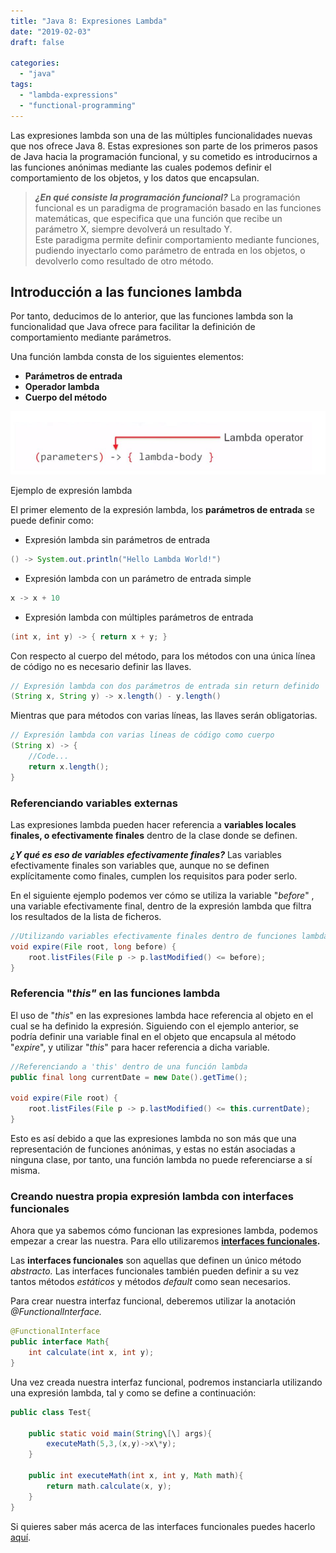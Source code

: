 ```yaml
---
title: "Java 8: Expresiones Lambda"
date: "2019-02-03"
draft: false

categories:
  - "java"
tags:
  - "lambda-expressions"
  - "functional-programming"
---
```


Las expresiones lambda son una de las múltiples funcionalidades nuevas que nos ofrece Java 8. Estas expresiones son parte de los primeros pasos de Java hacia la programación funcional, y su cometido es introducirnos a las funciones anónimas mediante las cuales podemos definir el comportamiento de los objetos, y los datos que encapsulan.

> **_¿En qué consiste la programación funcional?_**
La programación funcional es un paradigma de programación basado en las funciones matemáticas, que especifica que una función que recibe un parámetro X, siempre devolverá un resultado Y.  
Este paradigma permite definir comportamiento mediante funciones, pudiendo inyectarlo como parámetro de entrada en los objetos, o devolverlo como resultado de otro método.


## Introducción a las funciones lambda

Por tanto, deducimos de lo anterior, que las funciones lambda son la funcionalidad que Java ofrece para facilitar la definición de comportamiento mediante parámetros.

Una función lambda consta de los siguientes elementos:

- **Parámetros de entrada**
- **Operador lambda**
- **Cuerpo del método**

![](images/lambda_expression.jpg)

Ejemplo de expresión lambda

El primer elemento de la expresión lambda, los **parámetros de entrada** se puede definir como:

- Expresión lambda sin parámetros de entrada

```java
() -> System.out.println("Hello Lambda World!")
```

- Expresión lambda con un parámetro de entrada simple

```java
x -> x + 10
```

- Expresión lambda con múltiples parámetros de entrada

```java
(int x, int y) -> { return x + y; } ﻿
```

Con respecto al cuerpo del método, para los métodos con una única línea de código no es necesario definir las llaves.

```java
// Expresión lambda con dos parámetros de entrada sin return definido
(String x, String y) -> x.length() - y.length()
```

Mientras que para métodos con varias líneas, las llaves serán obligatorias.

```java
// Expresión lambda con varias líneas de código como cuerpo
(String x) -> {     
    //Code...     
    return x.length();
}﻿
```


### Referenciando variables externas

Las expresiones lambda pueden hacer referencia a **variables locales finales, o efectivamente finales** dentro de la clase donde se definen.

_**¿Y qué es eso de variables efectivamente finales?**_ Las variables efectivamente finales son variables que, aunque no se definen explícitamente como finales, cumplen los requisitos para poder serlo.

En el siguiente ejemplo podemos ver cómo se utiliza la variable "_before_" , una variable efectivamente final, dentro de la expresión lambda que filtra los resultados de la lista de ficheros.

```java
//Utilizando variables efectivamente finales dentro de funciones lambda
void expire(File root, long before) {  
    root.listFiles(File p -> p.lastModified() <= before);
}
```


### Referencia "**_this"_** en las funciones lambda

El uso de "_this_" en las expresiones lambda hace referencia al objeto en el cual se ha definido la expresión. Siguiendo con el ejemplo anterior, se podría definir una variable final en el objeto que encapsula al método "_expire_", y utilizar "_this_" para hacer referencia a dicha variable.

```java
//Referenciando a 'this' dentro de una función lambda
public final long currentDate = new Date().getTime();

void expire(File root) {  
    root.listFiles(File p -> p.lastModified() <= this.currentDate);
}
```

Esto es así debido a que las expresiones lambda no son más que una representación de funciones anónimas, y estas no están asociadas a ninguna clase, por tanto, una función lambda no puede referenciarse a sí misma.


### Creando nuestra propia expresión lambda con interfaces funcionales

Ahora que ya sabemos cómo funcionan las expresiones lambda, podemos empezar a crear las nuestra. Para ello utilizaremos **[interfaces funcionales](https://davidfuentes.blog/2019/03/11/java-8-interfaces-funcionales/).**

Las **interfaces funcionales** son aquellas que definen un único método _abstracto._ Las interfaces funcionales también pueden definir a su vez tantos métodos _estáticos_ y métodos _default_ como sean necesarios.

Para crear nuestra interfaz funcional, deberemos utilizar la anotación _@FunctionalInterface._

```java
@FunctionalInterface
public interface Math{
    int calculate(int x, int y);
}
```

Una vez creada nuestra interfaz funcional, podremos instanciarla utilizando una expresión lambda, tal y como se define a continuación:

```java
public class Test{

    public static void main(String\[\] args){
        executeMath(5,3,(x,y)->x\*y);
    }

    public int executeMath(int x, int y, Math math){
        return math.calculate(x, y);
    }
}
```

Si quieres saber más acerca de las interfaces funcionales puedes hacerlo [aquí](https://davidfuentes.blog/2019/03/11/java-8-interfaces-funcionales/).
